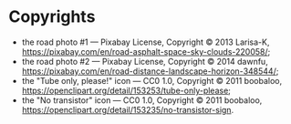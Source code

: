 # Copyrights

- the road photo #1 — Pixabay License, Copyright © 2013 Larisa-K, https://pixabay.com/en/road-asphalt-space-sky-clouds-220058/;
- the road photo #2 — Pixabay License, Copyright © 2014 dawnfu, https://pixabay.com/en/road-distance-landscape-horizon-348544/;
- the "Tube only, please!" icon — CC0 1.0, Copyright © 2011 boobaloo, https://openclipart.org/detail/153253/tube-only-please;
- the "No transistor" icon — CC0 1.0, Copyright © 2011 boobaloo, https://openclipart.org/detail/153235/no-transistor-sign.
